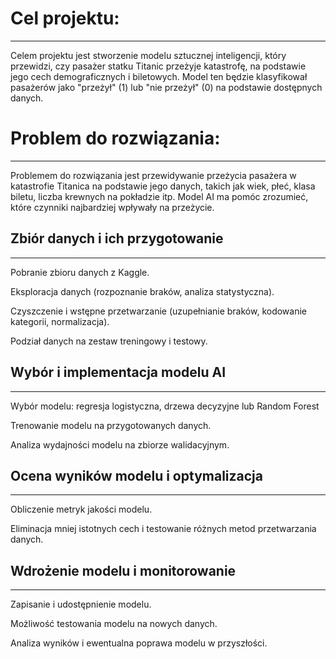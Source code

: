 # Cel projektu:

---
Celem projektu jest stworzenie modelu sztucznej inteligencji, który przewidzi, czy pasażer statku Titanic przeżyje katastrofę, na podstawie jego cech demograficznych i biletowych. Model ten będzie klasyfikował pasażerów jako "przeżył" (1) lub "nie przeżył" (0) na podstawie dostępnych danych.

# Problem do rozwiązania:


---
Problemem do rozwiązania jest przewidywanie przeżycia pasażera w katastrofie Titanica na podstawie jego danych, takich jak wiek, płeć, klasa biletu, liczba krewnych na pokładzie itp. Model AI ma pomóc zrozumieć, które czynniki najbardziej wpływały na przeżycie.

## Zbiór danych i ich przygotowanie

---
Pobranie zbioru danych z Kaggle.

Eksploracja danych (rozpoznanie braków, analiza statystyczna).

Czyszczenie i wstępne przetwarzanie (uzupełnianie braków, kodowanie kategorii, normalizacja).

Podział danych na zestaw treningowy i testowy.

## Wybór i implementacja modelu AI

---
Wybór modelu: regresja logistyczna, drzewa decyzyjne lub Random Forest

Trenowanie modelu na przygotowanych danych.

Analiza wydajności modelu na zbiorze walidacyjnym.

## Ocena wyników modelu i optymalizacja

---
Obliczenie metryk jakości modelu.

Eliminacja mniej istotnych cech i testowanie różnych metod przetwarzania danych.

## Wdrożenie modelu i monitorowanie

---
Zapisanie i udostępnienie modelu.

Możliwość testowania modelu na nowych danych.

Analiza wyników i ewentualna poprawa modelu w przyszłości.


